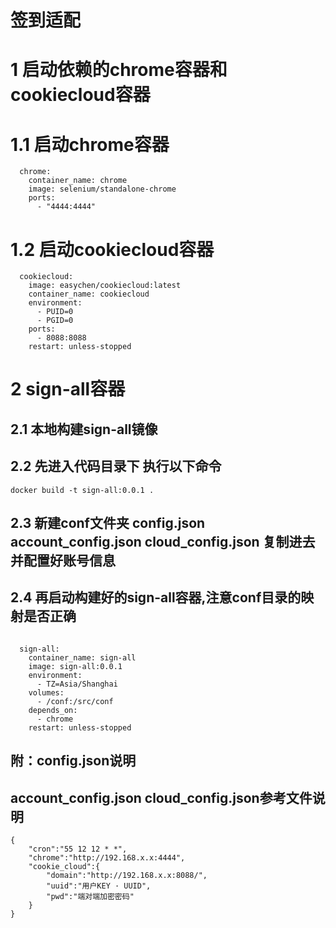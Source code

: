 # 签到适配


# 1 启动依赖的chrome容器和cookiecloud容器

# 1.1 启动chrome容器
``` 
  chrome:
    container_name: chrome
    image: selenium/standalone-chrome
    ports:
      - "4444:4444"

```
# 1.2 启动cookiecloud容器
``` 
  cookiecloud:
    image: easychen/cookiecloud:latest
    container_name: cookiecloud
    environment:
      - PUID=0
      - PGID=0
    ports:
      - 8088:8088
    restart: unless-stopped

```




# 2 sign-all容器
## 2.1 本地构建sign-all镜像
## 2.2 先进入代码目录下 执行以下命令
```
docker build -t sign-all:0.0.1 .

```



## 2.3 新建conf文件夹 config.json account_config.json cloud_config.json 复制进去 并配置好账号信息
## 2.4 再启动构建好的sign-all容器,注意conf目录的映射是否正确
```

  sign-all:
    container_name: sign-all
    image: sign-all:0.0.1
    environment:
      - TZ=Asia/Shanghai
    volumes:
      - /conf:/src/conf
    depends_on:
      - chrome
    restart: unless-stopped

```



## 附：config.json说明
## account_config.json cloud_config.json参考文件说明
```
{
    "cron":"55 12 12 * *",
    "chrome":"http://192.168.x.x:4444",
    "cookie_cloud":{
        "domain":"http://192.168.x.x:8088/",
        "uuid":"用户KEY · UUID",
        "pwd":"端对端加密密码"
    }
}
```